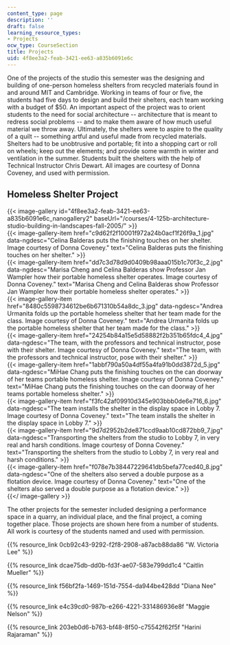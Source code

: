 ```yaml
---
content_type: page
description: ''
draft: false
learning_resource_types:
- Projects
ocw_type: CourseSection
title: Projects
uid: 4f8ee3a2-feab-3421-ee63-a835b6091e6c
---
```

One of the projects of the studio this semester was the designing and building of one-person homeless shelters from recycled materials found in and around MIT and Cambridge. Working in teams of four or five, the students had five days to design and build their shelters, each team working with a budget of $50. An important aspect of the project was to orient students to the need for social architecture -- architecture that is meant to redress social problems -- and to make them aware of how much useful material we throw away. Ultimately, the shelters were to aspire to the quality of a quilt -- something artful and useful made from recycled materials. Shelters had to be unobtrusive and portable; fit into a shopping cart or roll on wheels; keep out the elements; and provide some warmth in winter and ventilation in the summer. Students built the shelters with the help of Technical Instructor Chris Dewart. All images are courtesy of Donna Coveney, and used with permission.

## Homeless Shelter Project

{{< image-gallery id="4f8ee3a2-feab-3421-ee63-a835b6091e6c_nanogallery2" baseUrl="/courses/4-125b-architecture-studio-building-in-landscapes-fall-2005/" >}}  
{{< image-gallery-item href="c9d62f2f10001f972a24b0acf1f26f9a_1.jpg" data-ngdesc="Celina Balderas puts the finishing touches on her shelter. Image courtesy of Donna Coveney." text="Celina Balderas puts the finishing touches on her shelter." >}}  
{{< image-gallery-item href="dd7c3d78d9d0409b98aaa015b1c70f3c_2.jpg" data-ngdesc="Marisa Cheng and Celina Balderas show Professor Jan Wampler how their portable homeless shelter operates. Image courtesy of Donna Coveney." text="Marisa Cheng and Celina Balderas show Professor Jan Wampler how their portable homeless shelter operates." >}}  
{{< image-gallery-item href="8480c5598734612be6b671310b54a8dc_3.jpg" data-ngdesc="Andrea Urmanita folds up the portable homeless shelter that her team made for the class. Image courtesy of Donna Coveney." text="Andrea Urmanita folds up the portable homeless shelter that her team made for the class." >}}  
{{< image-gallery-item href="24254b84a15e5d58882f2b351b65fdc4_4.jpg" data-ngdesc="The team, with the professors and technical instructor, pose with their shelter. Image courtesy of Donna Coveney." text="The team, with the professors and technical instructor, pose with their shelter." >}}  
{{< image-gallery-item href="1abbf790a50a4df55a4fa91b0dd3872d_5.jpg" data-ngdesc="MiHae Chang puts the finishing touches on the can doorway of her teams portable homeless shelter. Image courtesy of Donna Coveney." text="MiHae Chang puts the finishing touches on the can doorway of her teams portable homeless shelter." >}}  
{{< image-gallery-item href="f3fc42af09910d345e903bbb0de6e716_6.jpg" data-ngdesc="The team installs the shelter in the display space in Lobby 7. Image courtesy of Donna Coveney." text="The team installs the shelter in the display space in Lobby 7." >}}  
{{< image-gallery-item href="9d7d2952b2de871ccd9aab10cd872bb9_7.jpg" data-ngdesc="Transporting the shelters from the studio to Lobby 7, in very real and harsh conditions. Image courtesy of Donna Coveney." text="Transporting the shelters from the studio to Lobby 7, in very real and harsh conditions." >}}  
{{< image-gallery-item href="f078e7b38447229641db5befa77ced40_8.jpg" data-ngdesc="One of the shelters also served a double purpose as a flotation device. Image courtesy of Donna Coveney." text="One of the shelters also served a double purpose as a flotation device." >}}  
{{</ image-gallery >}}

The other projects for the semester included designing a performance space in a quarry, an individual place, and the final project, a coming together place. Those projects are shown here from a number of students. All work is courtesy of the students named and used with permission.

{{% resource_link 0cb92c43-9292-f2f8-2908-a87acb88da86 "W. Victoria Lee" %}}

{{% resource_link dcae75db-dd0b-fd3f-ae07-583e799dd1c4 "Caitlin Mueller" %}}

{{% resource_link f56bf2fa-1469-151d-7554-da944be428dd "Diana Nee" %}}

{{% resource_link e4c39cd0-987b-e266-4221-331486936e8f "Maggie Nelson" %}}

{{% resource_link 203eb0d6-b763-bf48-8f50-c75542f62f5f "Harini Rajaraman" %}}